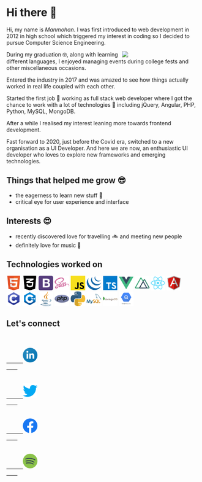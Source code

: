 # Hi there 👋

<p>Hi, my name is <em>Manmohan</em>. I was first introduced to web development in 2012 in high school which triggered my interest in coding so I decided to pursue Computer Science Engineering.</p>
<img src="https://github.com/abhisheknaiidu/abhisheknaiidu/blob/master/code.gif?raw=true" width="40%" align="right">
<p>During my graduation 🤓, along with learning different languages, I enjoyed managing events during college fests and other miscellaneous occasions.</p>
<p>Entered the industry in 2017 and was amazed to see how things actually worked in real life coupled with each other.</p>
<p>Started the first job 💪 working as full stack web developer where I got the chance to work with a lot of technologies 🤯 including jQuery, Angular, PHP, Python, MySQL, MongoDB.</p>
<p>After a while I realised my interest leaning more towards frontend development.</p>
<p>Fast forward to 2020, just before the Covid era, switched to a new organisation as a UI Developer. And here we are now, an enthusiastic UI developer who loves to explore new frameworks and emerging technologies.<p>


## Things that helped me grow :sunglasses:

* the eagerness to learn new stuff 📖
* critical eye for user experience and interface


## Interests :heart_eyes:

* recently discovered love for travelling 🚲 and meeting new people
* definitely love for music 🎵


## Technologies worked on

<div>
  <img src="./assets/html.png" alt="HTML" width="38">
  <img src="./assets/css.png" alt="CSS" width="38">
  <img src="./assets/bootstrap.png" alt="Bootstrap" width="38">
  <img src="./assets/sass.png" alt="SASS" width="38">
  <img src="./assets/javascript.png" alt="Javascript" width="38">
  <img src="./assets/jquery.png" alt="jQuery" width="38">
  <img src="./assets/typescript.png" alt="Typescript" width="38">
  <img src="./assets/vue.png" alt="Vue" width="38">
  <img src="./assets/nuxt.png" alt="Nuxt" width="38">
  <img src="./assets/react.png" alt="React" width="38">
  <img src="./assets/angular.png" alt="Angular" width="38">
  <br />
  <img src="./assets/c.png" alt="C" width="38">
  <img src="./assets/cpp.png" alt="C++" width="38">
  <img src="./assets/java.png" alt="Java" width="38">
  <img src="./assets/php.png" alt="PHP" width="38">
  <img src="./assets/python.png" alt="Python" width="38">
  <img src="./assets/mysql.png" alt="MySQL" width="38">
  <img src="./assets/mongodb.png" alt="MongoDB" width="38">
  <img src="./assets/bigquery.png" alt="Google BigQuery" width="38">
</div>


## Let's connect

<div>
  <code>
    <a href="https://www.linkedin.com/in/ermanmohan7/">
      <img src="./assets/linkedin.png" width="38">
    </a>
  </code>
  <code>
    <a href="https://twitter.com/ermanmohan7">
      <img src="./assets/twitter.png" width="38">
    </a>
  </code>
  <code>
    <a href="https://www.facebook.com/manmohan7">
      <img src="./assets/facebook.png" width="38">
    </a>
  </code>
  <code>
    <a href="https://open.spotify.com/user/31lc3izje4h6uu5gtndt7o7ktwcm">
      <img src="./assets/spotify.png" width="38">
    </a>
  </code>
</div>

<!--
**Manmohan7/manmohan7** is a ✨ _special_ ✨ repository because its `README.md` (this file) appears on your GitHub profile.

Here are some ideas to get you started:

- 🔭 I’m currently working on ...
- 🌱 I’m currently learning ...
- 👯 I’m looking to collaborate on ...
- 🤔 I’m looking for help with ...
- 💬 Ask me about ...
- 📫 How to reach me: ...
- 😄 Pronouns: ...
- ⚡ Fun fact: ...
-->
